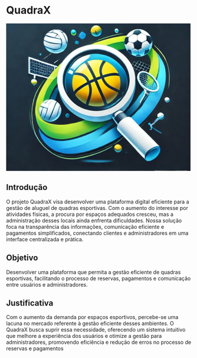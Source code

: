 # QuadraX

<img src="images/logo_quadrax.jpeg" alt="Logo QuadraX" height="400" width="500">

## Introdução
O projeto QuadraX visa desenvolver uma plataforma digital eficiente para a gestão de aluguel
de quadras esportivas. Com o aumento do interesse por atividades físicas, a procura por
espaços adequados cresceu, mas a administração desses locais ainda enfrenta dificuldades.
Nossa solução foca na transparência das informações, comunicação eficiente e pagamentos
simplificados, conectando clientes e administradores em uma interface centralizada e prática.

## Objetivo
Desenvolver uma plataforma que permita a gestão eficiente de quadras esportivas, facilitando o
processo de reservas, pagamentos e comunicação entre usuários e administradores.

## Justificativa
Com o aumento da demanda por espaços esportivos, percebe-se uma lacuna no mercado
referente à gestão eficiente desses ambientes. O QuadraX busca suprir essa necessidade,
oferecendo um sistema intuitivo que melhore a experiência dos usuários e otimize a gestão
para administradores, promovendo eficiência e redução de erros no processo de reservas e
pagamentos

